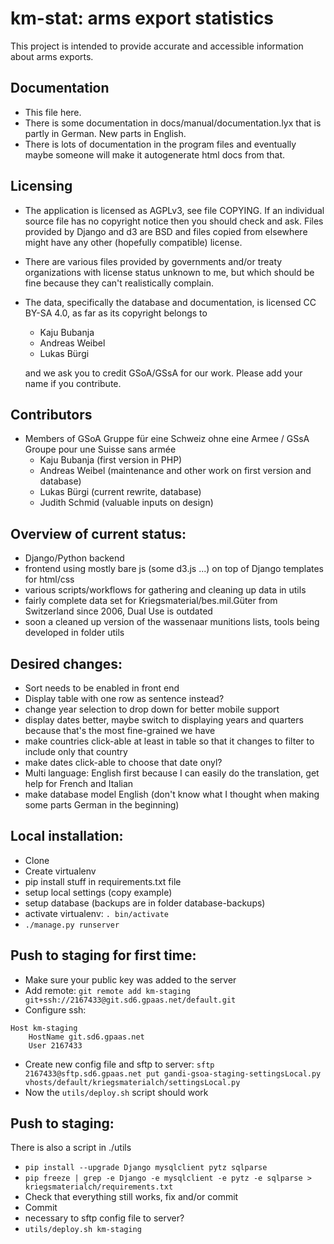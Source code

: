km-stat: arms export statistics
===============================

This project is intended to provide accurate and accessible information
about arms exports.

## Documentation

* This file here.
* There is some documentation in docs/manual/documentation.lyx that is partly in German. New parts in English.
* There is lots of documentation in the program files and eventually maybe someone will make it autogenerate html docs from that.

## Licensing

* The application is licensed as AGPLv3, see file COPYING. If an individual
source file has no copyright notice then you should check and ask. Files
provided by Django and d3 are BSD and files copied from elsewhere might have
any other (hopefully compatible) license.
* There are various files provided by governments and/or treaty
organizations with license status unknown to me, but which should be
fine because they can't realistically complain.
* The data, specifically the database and documentation, is licensed
CC BY-SA 4.0, as far as its copyright belongs to
  * Kaju Bubanja
  * Andreas Weibel
  * Lukas Bürgi

  and we ask you to credit GSoA/GSsA for our work.
  Please add your name if you contribute.

## Contributors

* Members of GSoA Gruppe für eine Schweiz ohne eine Armee / GSsA Groupe pour une Suisse sans armée
  * Kaju Bubanja (first version in PHP)
  * Andreas Weibel (maintenance and other work on first version and database)
  * Lukas Bürgi (current rewrite, database)
  * Judith Schmid (valuable inputs on design)

## Overview of current status:

* Django/Python backend
* frontend using mostly bare js (some d3.js ...) on top of Django templates for html/css
* various scripts/workflows for gathering and cleaning up data in utils
* fairly complete data set for Kriegsmaterial/bes.mil.Güter from Switzerland since 2006, Dual Use is outdated
* soon a cleaned up version of the wassenaar munitions lists, tools being developed in folder utils

## Desired changes:

* Sort needs to be enabled in front end
* Display table with one row as sentence instead?
* change year selection to drop down for better mobile support
* display dates better, maybe switch to displaying years and quarters because that's the most fine-grained we have
* make countries click-able at least in table so that it changes to filter to include only that country
* make dates click-able to choose that date onyl?
* Multi language: English first because I can easily do the translation, get help for French and Italian
* make database model English (don't know what I thought when making some parts German in the beginning)

## Local installation:

* Clone
* Create virtualenv
* pip install stuff in requirements.txt file
* setup local settings (copy example)
* setup database (backups are in folder database-backups)
* activate virtualenv: `. bin/activate`
* `./manage.py runserver`

## Push to staging for first time:

* Make sure your public key was added to the server
* Add remote: `git remote add km-staging git+ssh://2167433@git.sd6.gpaas.net/default.git`
* Configure ssh:
```
Host km-staging
    HostName git.sd6.gpaas.net
    User 2167433
```
* Create new config file and sftp to server: ```sftp 2167433@sftp.sd6.gpaas.net
put gandi-gsoa-staging-settingsLocal.py vhosts/default/kriegsmaterialch/settingsLocal.py```
* Now the `utils/deploy.sh` script should work

## Push to staging:

There is also a script in ./utils

* `pip install --upgrade Django mysqlclient pytz sqlparse`
* `pip freeze | grep -e Django -e mysqlclient -e pytz -e sqlparse > kriegsmaterialch/requirements.txt`
* Check that everything still works, fix and/or commit
* Commit
* necessary to sftp config file to server?
* `utils/deploy.sh km-staging`


